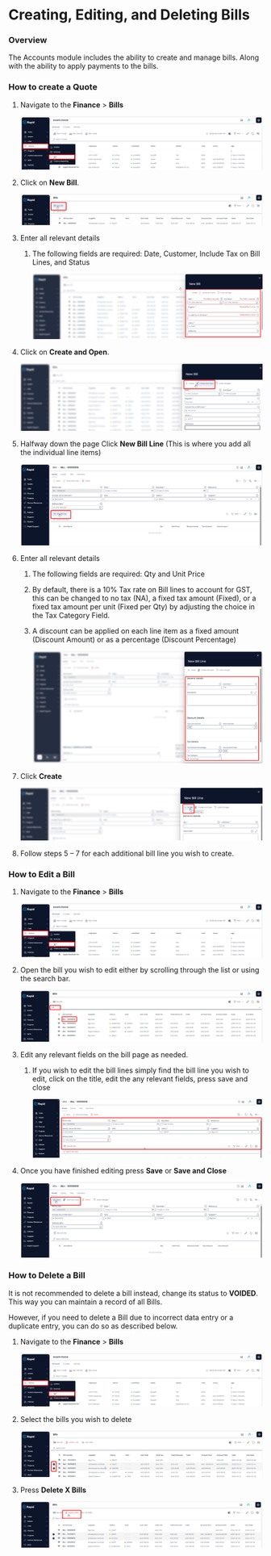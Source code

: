 # Creating, Editing, and Deleting Bills

### Overview

The Accounts module includes the ability to create and manage bills. Along with the ability to apply payments to the bills.

### How to create a Quote

1. Navigate to the **Finance** > **Bills**  

    ![Navigate to Bills](navigate-to-bills.png)

2. Click on **New Bill**.  

    ![Click New Bill Button](click-new-bill.png)

3. Enter all relevant details  
    
    1. The following fields are required: Date, Customer, Include Tax on Bill Lines, and Status  

        ![Enter Relevant Bill Details](edit-relevant-bill-information.png)

4. Click on **Create and Open**.  

    ![Click Create and Open](press-create-bill.png)

5. Halfway down the page Click **New Bill Line** (This is where you add all the individual line items) 

    ![Press New Bill Line](press-new-bill-line.png)

6. Enter all relevant details 
    1. The following fields are required: Qty and Unit Price
    2. By default, there is a 10% Tax rate on Bill lines to account for GST, this can be changed to no tax (NA), a fixed tax amount (Fixed), or a fixed tax amount per unit (Fixed per Qty) by adjusting the choice in the Tax Category Field.
    3. A discount can be applied on each line item as a fixed amount (Discount Amount) or as a percentage (Discount Percentage)  

        ![Enter Relevant Bill Line Details](enter-relevant-bill-line-information.png)

7. Click **Create**  

    ![Press Create Bill Line](press-create-bill-line.png)

8. Follow steps 5 – 7 for each additional bill line you wish to create.

### How to Edit a Bill

1. Navigate to the **Finance** > **Bills**  

    ![Navigate to Bills](navigate-to-bills.png)

2. Open the bill you wish to edit either by scrolling through the list or using the search bar.  

    ![Open desired Bill](navigate-to-desired-bill.png)

3. Edit any relevant fields on the bill page as needed. 
    1. If you wish to edit the bill lines simply find the bill line you wish to edit, click on the title, edit the any relevant fields, press save and close 

        ![Edit Bill Fields as Required](edit-bill-detials-as-required.png)

4. Once you have finished editing press **Save** or **Save and Close**

     ![Press Save or Save and Close](bill-press-save.png)

### How to Delete a Bill

It is not recommended to delete a bill instead, change its status to **VOIDED**. This way you can maintain a record of all Bills.

However, if you need to delete a Bill due to incorrect data entry or a duplicate entry, you can do so as described below.

1. Navigate to the **Finance** > **Bills**  

    ![Navigate to Bills](navigate-to-bills.png)

2. Select the bills you wish to delete  

    ![Select Bills](select-bill-wish-to-delete.png)

3. Press **Delete X Bills**

    ![Delete Bills](delete-x-bills.png)